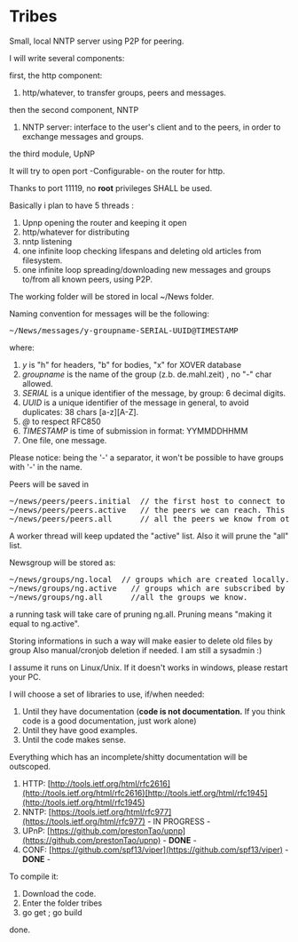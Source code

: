 # Tribes
Small, local NNTP server using P2P  for peering.


I will  write several components:

first, the http component:

1. http/whatever, to transfer groups, peers and messages.

then the second component, NNTP

1. NNTP server: interface to the user's client and to the peers, in order to exchange messages and groups.

the third module, UpNP
  
It will try to open port -Configurable- on the router for http.

Thanks to port 11119, no **root** privileges SHALL be used.

Basically i plan to have 5 threads :

1. Upnp opening the router and keeping it open
2. http/whatever for distributing
3. nntp listening 
4. one infinite loop checking lifespans and deleting old articles from filesystem.
5. one infinite loop spreading/downloading new messages and groups to/from all known peers, using P2P.

The working folder will be stored in local ~/News folder. 

Naming convention for messages will be the following: 

<pre>
~/News/messages/y-groupname-SERIAL-UUID@TIMESTAMP
</pre>


where:

1. _y_ is "h" for headers, "b" for bodies, "x" for XOVER database
2. _groupname_ is the name of the group (z.b. de.mahl.zeit) , no "-" char allowed.
3. _SERIAL_ is a unique identifier of the message, by group: 6 decimal digits.
4. _UUID_ is a unique identifier of the message in general, to avoid duplicates: 38 chars [a-z][A-Z].
6. _@_ to respect RFC850 
7. _TIMESTAMP_ is time of submission in format: YYMMDDHHMM
8. One file, one message.

Please notice: being the '-' a separator, it won't be possible to have groups with '-' in the name.


Peers will be saved in 

<pre>
~/news/peers/peers.initial  // the first host to connect to download other peers.
~/news/peers/peers.active   // the peers we can reach. This is the list to be shared
~/news/peers/peers.all      // all the peers we know from others
</pre>

A worker thread will keep updated the "active" list. Also it will prune the "all" list.

Newsgroup will be stored as:

<pre>
~/news/groups/ng.local  // groups which are created locally. Always considered "new". To be exposed to peers
~/news/groups/ng.active   // groups which are subscribed by the local client.
~/news/groups/ng.all      //all the groups we know. 
</pre>

a running task will take care of pruning ng.all. Pruning means "making it equal to ng.active". 

Storing informations in such a way will make easier to delete old files by group 
Also  manual/cronjob deletion if needed. I am still a  sysadmin :)

I assume it runs on Linux/Unix. If it doesn't works in windows, please restart your PC.

I will choose a set of libraries to use, if/when needed:

1. Until they have documentation (**code is not documentation.** If you think code is a good documentation, just work alone) 
2. Until they have good examples. 
3. Until the code makes sense.

Everything which has an incomplete/shitty documentation will be outscoped.

1. HTTP: [http://tools.ietf.org/html/rfc2616](http://tools.ietf.org/html/rfc2616)[http://tools.ietf.org/html/rfc1945](http://tools.ietf.org/html/rfc1945)
2. NNTP: [https://tools.ietf.org/html/rfc977](https://tools.ietf.org/html/rfc977) - IN PROGRESS -
3. UPnP: [https://github.com/prestonTao/upnp](https://github.com/prestonTao/upnp) - **DONE** -
4. CONF: [https://github.com/spf13/viper](https://github.com/spf13/viper) - **DONE** - 


To compile it:

1. Download the code.
2. Enter the folder tribes
3. go get ; go build

done.
